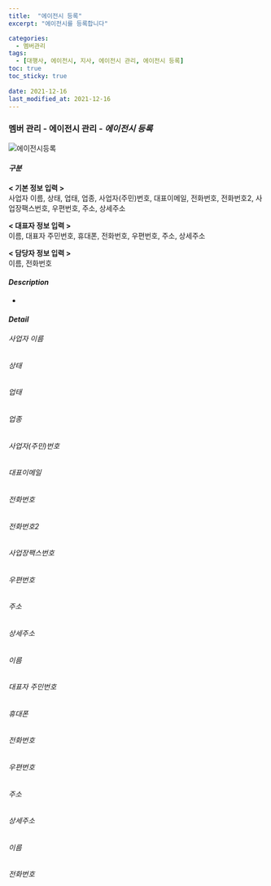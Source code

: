 ```yaml
---
title:  "에이전시 등록"
excerpt: "에이전시를 등록합니다"

categories:
  - 멤버관리
tags:
  - [대행사, 에이전시, 지사, 에이전시 관리, 에이전시 등록]
toc: true
toc_sticky: true
 
date: 2021-12-16
last_modified_at: 2021-12-16
---
```

### 멤버 관리 - 에이전시 관리 - *에이전시 등록*
![에이전시등록]()

#### *구분* <br>
**< 기본 정보 입력 >** 
<br>사업자 이름, 상태, 업태, 업종, 사업자(주민)번호, 대표이메일, 전화번호, 전화번호2, 사업장팩스번호, 우편번호, 주소, 상세주소

**< 대표자 정보 입력 >**
<br>이름, 대표자 주민번호, 휴대폰, 전화번호, 우편번호, 주소, 상세주소

**< 담당자 정보 입력 >**
<br>이름, 전화번호

#### *Description*
- 

#### *Detail*
###### 사업자 이름
###### 상태
###### 업태
###### 업종
###### 사업자(주민)번호
###### 대표이메일
###### 전화번호
###### 전화번호2
###### 사업장팩스번호
###### 우편번호
###### 주소
###### 상세주소

###### 이름
###### 대표자 주민번호
###### 휴대폰
###### 전화번호
###### 우편번호
###### 주소
###### 상세주소

###### 이름
###### 전화번호